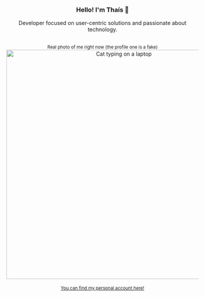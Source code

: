 <div align="center">
<h3>Hello! I'm Thaís 👻</h3>
<p>Developer focused on user-centric solutions and passionate about technology.</p>
<br>
<sup>Real photo of me right now (the profile one is a fake)</sup>
<div><img height="auto" width="600" src="https://t3.ftcdn.net/jpg/04/08/67/16/360_F_408671652_UeLFllNuzGPHWNFgj3IBzIvavXrSd3kx.jpg" alt="Cat typing on a laptop" title="Working!" /></div>
<br>
<sub><a href="https://github.com/thaiscdaraujo">You can find my personal account here!</a></sub>
</div>
